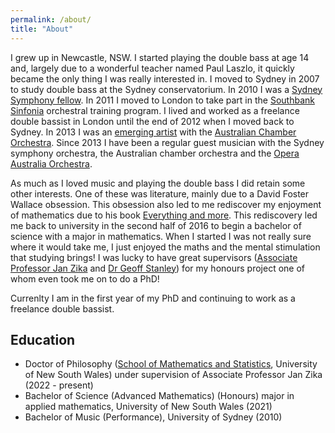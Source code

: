 ```yaml
---
permalink: /about/
title: "About"
---
```


I grew up in Newcastle, NSW.
I started playing the double bass at age 14 and, largely due to a wonderful teacher named Paul Laszlo, it quickly became the only thing I was really interested in.
I moved to Sydney in 2007 to study double bass at the Sydney conservatorium.
In 2010 I was a [Sydney Symphony fellow](https://www.sydneysymphony.com/learning/sydney-symphony-fellowship).
In 2011 I moved to London to take part in the [Southbank Sinfonia](https://www.southbanksinfonia.co.uk/) orchestral training program.
I lived and worked as a freelance double bassist in London until the end of 2012 when I moved back to Sydney.
In 2013 I was an [emerging artist](https://www.aco.com.au/learning-and-engagement/talent-development-programs/emerging-artists-program) with the [Australian Chamber Orchestra](https://www.aco.com.au/).
Since 2013 I have been a regular guest musician with the Sydney symphony orchestra, the Australian chamber orchestra and the [Opera Australia Orchestra](https://opera.org.au/).

As much as I loved music and playing the double bass I did retain some other interests.
One of these was literature, mainly due to a David Foster Wallace obsession.
This obsession also led to me rediscover my enjoyment of mathematics due to his book [Everything and more](https://en.wikipedia.org/wiki/Everything_and_More_(book)).
This rediscovery led me back to university in the second half of 2016 to begin a bachelor of science with a major in mathematics.
When I started I was not really sure where it would take me, I just enjoyed the maths and the mental stimulation that studying brings!
I was lucky to have great supervisors ([Associate Professor Jan Zika](https://sites.google.com/view/janzika/home) and [Dr Geoff Stanley](https://geoffstanley.github.io/)) for my honours project one of whom even took me on to do a PhD!

Currenlty I am in the first year of my PhD and continuing to work as a freelance double bassist.

## Education

- Doctor of Philosophy ([School of Mathematics and Statistics](https://www.unsw.edu.au/science/our-schools/maths), University of New South Wales) under supervision of Associate Professor Jan Zika (2022 - present)
- Bachelor of Science (Advanced Mathematics) (Honours) major in applied mathematics, University of New South Wales (2021)
- Bachelor of Music (Performance), University of Sydney (2010)
